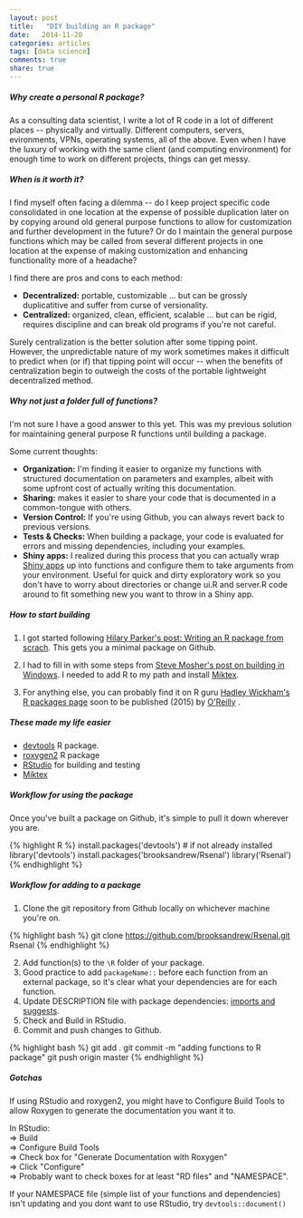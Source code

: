 ```yaml
---
layout: post
title:   "DIY building an R package"
date:   2014-11-20
categories: articles
tags: [data science]
comments: true
share: true
---
```


##### Why create a personal R package?

As a consulting data scientist, I write a lot of R code in a lot of different places -- physically and virtually.  Different computers, servers, evironments, VPNs, operating systems, all of the above.
Even when I have the luxury of working with the same client (and computing environment) for enough time to work on different projects, things can get messy.  

##### When is it worth it?

I find myself often facing a dilemma -- do I keep project specific code consolidated in one location at the expense of possible duplication later on by copying around old general purpose functions to allow for customization and further development in the future? 
Or do I maintain the general purpose functions which may be called from several different projects in one location at the expense of making customization and enhancing functionality more of a headache? 

I find there are pros and cons to each method:

* **Decentralized:** portable, customizable ... but can be grossly duplicatitive and suffer from curse of versionality.
* **Centralized:** organized, clean, efficient, scalable ... but can be rigid, requires discipline and can break old programs if you're not careful.  

Surely centralization is the better solution after some tipping point.  However, the unpredictable nature of my work sometimes makes it difficult to predict when (or if) that tipping point will occur -- when the benefits of centralization begin to outweigh the costs of the portable lightweight decentralized method.

##### Why not just a folder full of functions?

I'm not sure I have a good answer to this yet.  This was my previous solution for maintaining general purpose R functions until building a package.

Some current thoughts:

* **Organization:** I'm finding it easier to organize my functions with structured documentation on parameters and examples, albeit with some upfront cost of actually writing this documentation.
* **Sharing:** makes it easier to share your code that is documented in a common-tongue with others.
* **Version Control:** If you're using Github, you can always revert back to previous versions.
* **Tests & Checks:** When building a package, your code is evaluated for errors and missing dependencies, including your examples.
* **Shiny apps:** I realized during this process that you can actually wrap [Shiny apps](http://shiny.rstudio.com/) up into functions and configure them to take arguments from your environment.  Useful for quick and dirty exploratory work so you don't have to worry about directories or change ui.R and server.R code around to fit something new you want to throw in a Shiny app. 

##### How to start building

1. I got started following [Hilary Parker's post: Writing an R package from scrach](http://hilaryparker.com/2014/04/29/writing-an-r-package-from-scratch/).
This gets you a minimal package on Github.

2. I had to fill in with some steps from [Steve Mosher's post on building in Windows](http://stevemosher.wordpress.com/ten-steps-to-building-an-r-package-under-windows/).
I needed to add R to my path and install [Miktex](http://miktex.org/).

3. For anything else, you can probably find it on R guru [Hadley Wickham's R packages page](http://r-pkgs.had.co.nz/) soon to be published (2015) by [O'Reilly](http://www.oreilly.com/) .

##### These made my life easier

* [devtools](http://cran.r-project.org/web/packages/devtools/index.html) R package.
* [roxygen2](http://cran.r-project.org/web/packages/roxygen2/index.html) R package
* [RStudio](http://www.rstudio.com/) for building and testing
* [Miktex](http://miktex.org/)

##### Workflow for using the package

Once you've built a package on Github, it's simple to pull it down wherever you are.

{% highlight R %} 
install.packages('devtools') # if not already installed
library('devtools') 
install.packages('brooksandrew/Rsenal')
library('Rsenal')
{% endhighlight %} 

##### Workflow for adding to a package

1. Clone the git repository from Github locally on whichever machine you're on.

  {% highlight bash %} 
  git clone https://github.com/brooksandrew/Rsenal.git Rsenal
  {% endhighlight %}

2. Add function(s) to the `\R` folder of your package.
3. Good practice to add `packageName::` before each function from an external package, so it's clear what your dependencies are for each function.
4. Update DESCRIPTION file with package dependencies: [imports and suggests](http://r-pkgs.had.co.nz/description.html).
5. Check and Build in RStudio.
6. Commit and push changes to Github.

{% highlight bash %} 
git add .
git commit -m "adding functions to R package"
git push origin master
{% endhighlight %} 

##### Gotchas

If using RStudio and roxygen2, you might have to Configure Build Tools to allow Roxygen to generate the documentation you want it to.  

In RStudio:  
=> Build  
=> Configure Build Tools  
=> Check box for "Generate Documentation with Roxygen"  
=> Click "Configure"  
=> Probably want to check boxes for at least "RD files" and "NAMESPACE".

If your NAMESPACE file (simple list of your functions and dependencies) isn't updating and you dont want to use RStudio, try `devtools::document()`



